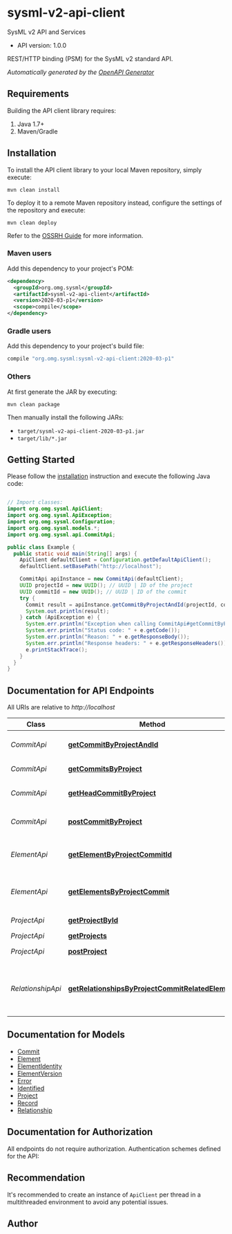 # sysml-v2-api-client

SysML v2 API and Services
- API version: 1.0.0

REST/HTTP binding (PSM) for the SysML v2 standard API.


*Automatically generated by the [OpenAPI Generator](https://openapi-generator.tech)*


## Requirements

Building the API client library requires:
1. Java 1.7+
2. Maven/Gradle

## Installation

To install the API client library to your local Maven repository, simply execute:

```shell
mvn clean install
```

To deploy it to a remote Maven repository instead, configure the settings of the repository and execute:

```shell
mvn clean deploy
```

Refer to the [OSSRH Guide](http://central.sonatype.org/pages/ossrh-guide.html) for more information.

### Maven users

Add this dependency to your project's POM:

```xml
<dependency>
  <groupId>org.omg.sysml</groupId>
  <artifactId>sysml-v2-api-client</artifactId>
  <version>2020-03-p1</version>
  <scope>compile</scope>
</dependency>
```

### Gradle users

Add this dependency to your project's build file:

```groovy
compile "org.omg.sysml:sysml-v2-api-client:2020-03-p1"
```

### Others

At first generate the JAR by executing:

```shell
mvn clean package
```

Then manually install the following JARs:

* `target/sysml-v2-api-client-2020-03-p1.jar`
* `target/lib/*.jar`

## Getting Started

Please follow the [installation](#installation) instruction and execute the following Java code:

```java

// Import classes:
import org.omg.sysml.ApiClient;
import org.omg.sysml.ApiException;
import org.omg.sysml.Configuration;
import org.omg.sysml.models.*;
import org.omg.sysml.api.CommitApi;

public class Example {
  public static void main(String[] args) {
    ApiClient defaultClient = Configuration.getDefaultApiClient();
    defaultClient.setBasePath("http://localhost");

    CommitApi apiInstance = new CommitApi(defaultClient);
    UUID projectId = new UUID(); // UUID | ID of the project
    UUID commitId = new UUID(); // UUID | ID of the commit
    try {
      Commit result = apiInstance.getCommitByProjectAndId(projectId, commitId);
      System.out.println(result);
    } catch (ApiException e) {
      System.err.println("Exception when calling CommitApi#getCommitByProjectAndId");
      System.err.println("Status code: " + e.getCode());
      System.err.println("Reason: " + e.getResponseBody());
      System.err.println("Response headers: " + e.getResponseHeaders());
      e.printStackTrace();
    }
  }
}

```

## Documentation for API Endpoints

All URIs are relative to *http://localhost*

Class | Method | HTTP request | Description
------------ | ------------- | ------------- | -------------
*CommitApi* | [**getCommitByProjectAndId**](docs/CommitApi.md#getCommitByProjectAndId) | **GET** /projects/{projectId}/commits/{commitId} | Get commit by project and ID
*CommitApi* | [**getCommitsByProject**](docs/CommitApi.md#getCommitsByProject) | **GET** /projects/{projectId}/commits | Get commits by project
*CommitApi* | [**getHeadCommitByProject**](docs/CommitApi.md#getHeadCommitByProject) | **GET** /projects/{projectId}/head | Get head commit by project
*CommitApi* | [**postCommitByProject**](docs/CommitApi.md#postCommitByProject) | **POST** /projects/{projectId}/commits | Create commit by project
*ElementApi* | [**getElementByProjectCommitId**](docs/ElementApi.md#getElementByProjectCommitId) | **GET** /projects/{projectId}/commits/{commitId}/elements/{elementId} | Get element by project, commit and ID
*ElementApi* | [**getElementsByProjectCommit**](docs/ElementApi.md#getElementsByProjectCommit) | **GET** /projects/{projectId}/commits/{commitId}/elements | Get elements by project and commit
*ProjectApi* | [**getProjectById**](docs/ProjectApi.md#getProjectById) | **GET** /projects/{projectId} | Get project by ID
*ProjectApi* | [**getProjects**](docs/ProjectApi.md#getProjects) | **GET** /projects | Get projects
*ProjectApi* | [**postProject**](docs/ProjectApi.md#postProject) | **POST** /projects | Create project
*RelationshipApi* | [**getRelationshipsByProjectCommitRelatedElement**](docs/RelationshipApi.md#getRelationshipsByProjectCommitRelatedElement) | **GET** /projects/{projectId}/commits/{commitId}/elements/{relatedElementId}/relationships | Get relationships by project, commit, and related element.


## Documentation for Models

 - [Commit](docs/Commit.md)
 - [Element](docs/Element.md)
 - [ElementIdentity](docs/ElementIdentity.md)
 - [ElementVersion](docs/ElementVersion.md)
 - [Error](docs/Error.md)
 - [Identified](docs/Identified.md)
 - [Project](docs/Project.md)
 - [Record](docs/Record.md)
 - [Relationship](docs/Relationship.md)


## Documentation for Authorization

All endpoints do not require authorization.
Authentication schemes defined for the API:

## Recommendation

It's recommended to create an instance of `ApiClient` per thread in a multithreaded environment to avoid any potential issues.

## Author



